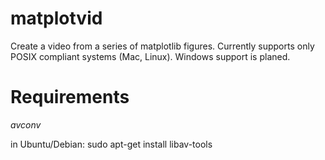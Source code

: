 matplotvid
==========

Create a video from a series of matplotlib figures.
Currently supports only POSIX compliant systems (Mac, Linux). Windows support is planed.

Requirements
==

*avconv*

in Ubuntu/Debian: 
sudo apt-get install libav-tools